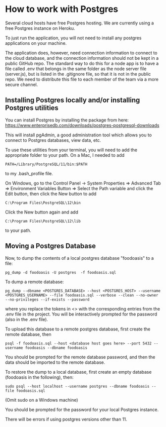 # How to work with Postgres

Several cloud hosts have free Postgres hosting. We are currently using a free
Postgres instance on Heroku.

To just run the application, you will not need to install any postgres applications on your machine.

The application does, however, need connection information to connect to the cloud
database, and the connection information should not be kept in a public GitHub repo.
The standard way to do this for a node app is to have a file called .env that
belongs in the same folder as the node server file (server.js), but is listed
in the .gitignore file, so that it is not in the public repo. We need to
distribute this file to each member of the team via a more secure channel.

## Installing Postgres locally and/or installing Postgres utilities

You can install Postgres by installing the package from here:
https://www.enterprisedb.com/downloads/postgres-postgresql-downloads

This will install pgAdmin, a good administration tool which allows you to connect
to Postgres databases, view data, etc.

To use these utilities from your terminal, you will need to add the appropriate folder to
your path. On a Mac, I needed to add

```
PATH=/Library/PostgreSQL/11/bin:$PATH
```

to my .bash_profile file.

On Windows, go to the Control Panel -> System Properties => Advanced Tab => Environment Variables Button => Select the Path variable and click the Edit button, then click the New button to add

```
C:\Program Files\PostgreSQL\12\bin
```

Click the New button again and add

```
C:\Program Files\PostgreSQL\12\lib
```

to your path.

## Moving a Postgres Database

Now, to dump the contents of a local postgres database "foodoasis" to a file:

```
pg_dump -d foodoasis -U postgres  -f foodoasis.sql
```

To dump a remote database:

```
pg_dump --dbname <POSTGRES_DATABASE> --host <POSTGRES_HOST> --username <POSTGRES_USERNAME> --file foodoasis.sql --verbose --clean --no-owner --no-privileges --if-exists --password
```

where you replace the tokens in <> with the corresponding entries from the .env file in the project. You will be interactively prompted for the password (also in the .env file).

To upload this database to a remote postgres database, first create the remote database, then

```
psql -f foodoasis.sql --host <database host goes here> --port 5432 --username foodoasis --dbname foodoasis
```

You should be prompted for the remote database password, and then the data should be imported to the remote
database.

To restore the dump to a local database, first create an empty database (foodoasis in the following), then:

```
sudo psql --host localhost --username postgres --dbname foodoasis --file foodoasis.sql
```

(Omit sudo on a Windows machine)

You should be prompted for the password for your local Postgres instance.

There will be errors if using postgres versions other than 11.
